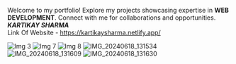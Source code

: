 Welcome to my portfolio! Explore my projects showcasing expertise in **WEB DEVELOPMENT**. Connect with me for collaborations and opportunities.
</br>
***KARTIKAY SHARMA***
</br>
Link Of Website - https://kartikaysharma.netlify.app/

![Img 3](https://github.com/Kartikay7124/Kartikay-Portfolio/assets/102504679/c3572c66-5342-4362-ae00-428066a6b035)
![Img 7](https://github.com/Kartikay7124/Kartikay-Portfolio/assets/102504679/233895e9-9193-40ea-878f-54e1f27d7cec)
![Img 8](https://github.com/Kartikay7124/Kartikay-Portfolio/assets/102504679/a5d5cb3a-675e-4a46-a565-b8ed76e2f6f9)
![IMG_20240618_131534](https://github.com/Kartikay7124/Kartikay-Portfolio/assets/102504679/62477da3-cfc3-48d3-a598-c69a719a493b)
![IMG_20240618_131609](https://github.com/Kartikay7124/Kartikay-Portfolio/assets/102504679/6030ca3c-a4c3-4690-8dac-0fcca6ac9b19)
![IMG_20240618_131630](https://github.com/Kartikay7124/Kartikay-Portfolio/assets/102504679/fdba07c5-d8c4-461e-831b-17ebe02e9096)
